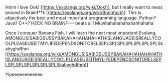 Hmm I love Ook! [(https://esolangs.org/wiki/Ook!)], but I really want to mess around in Brainf**k [(https://esolangs.org/wiki/Brainfuck)]. This is objectively the best and most important programming language. Python? Java? C++? HECK NO BRAINF--- beats all! Muwhahahahahahahhahaha

Once I conquer Banana Fish, I will learn the next most important Esolang, AMONGUSISABIGSUSSYBAKAHAHAHAHAHATHISLANGUAGEISREALLYCOOLPLEASEUSEITMYLIFEDEPENDSONITORELSEPLSPLSPLSPLSPLSPLSPLSkahyghdfhm
 [(https://esolangs.org/wiki/AMONGUSISABIGSUSSYBAKAHAHAHAHAHATHISLANGUAGEISREALLYCOOLPLEASEUSEITMYLIFEDEPENDSONITORELSEPLSPLSPLSPLSPLSPLSPLSkahyghdfhm)]


 Yipeeeeeeeeeeee
